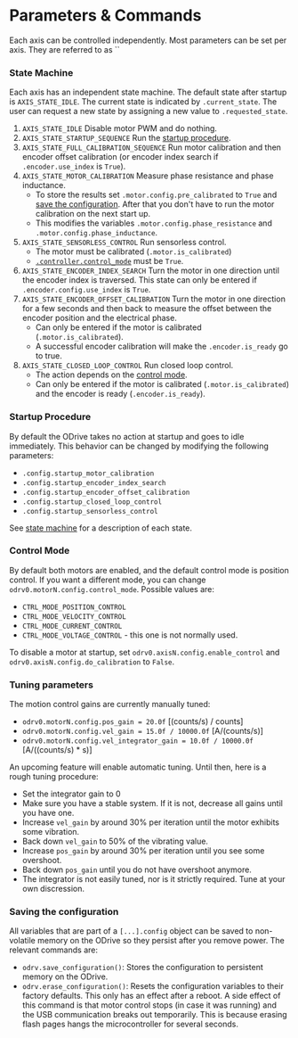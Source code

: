 # Parameters & Commands

Each axis can be controlled independently.
Most parameters can be set per axis. They are referred to as ``

### State Machine

Each axis has an independent state machine. The default state after startup is `AXIS_STATE_IDLE`. The current state is indicated by `.current_state`. The user can request a new state by assigning a new value to `.requested_state`.

 1. `AXIS_STATE_IDLE` Disable motor PWM and do nothing.
 1. `AXIS_STATE_STARTUP_SEQUENCE` Run the [startup procedure](#startup-procedure).
 1. `AXIS_STATE_FULL_CALIBRATION_SEQUENCE` Run motor calibration and then encoder offset calibration (or encoder index search if `.encoder.use_index` is `True`).
 1. `AXIS_STATE_MOTOR_CALIBRATION` Measure phase resistance and phase inductance.
    * To store the results set `.motor.config.pre_calibrated` to `True` and [save the configuration](#saving-the-configuration). After that you don't have to run the motor calibration on the next start up.
    * This modifies the variables `.motor.config.phase_resistance` and `.motor.config.phase_inductance`.
 1. `AXIS_STATE_SENSORLESS_CONTROL` Run sensorless control.
    * The motor must be calibrated (`.motor.is_calibrated`)
    * [`.controller.control_mode`](#control-mode) must be `True`.
 1. `AXIS_STATE_ENCODER_INDEX_SEARCH` Turn the motor in one direction until the encoder index is traversed. This state can only be entered if `.encoder.config.use_index` is `True`.
 1. `AXIS_STATE_ENCODER_OFFSET_CALIBRATION` Turn the motor in one direction for a few seconds and then back to measure the offset between the encoder position and the electrical phase.
    * Can only be entered if the motor is calibrated (`.motor.is_calibrated`).
    * A successful encoder calibration will make the `.encoder.is_ready` go to true.
 1. `AXIS_STATE_CLOSED_LOOP_CONTROL` Run closed loop control.
    * The action depends on the [control mode](#control-mode).
    * Can only be entered if the motor is calibrated (`.motor.is_calibrated`) and the encoder is ready (`.encoder.is_ready`).

### Startup Procedure

By default the ODrive takes no action at startup and goes to idle immediately.
This behavior can be changed by modifying the following parameters:

* `.config.startup_motor_calibration`
* `.config.startup_encoder_index_search`
* `.config.startup_encoder_offset_calibration`
* `.config.startup_closed_loop_control`
* `.config.startup_sensorless_control`

See [state machine](#state-machine) for a description of each state.

### Control Mode
By default both motors are enabled, and the default control mode is position control.
If you want a different mode, you can change `odrv0.motorN.config.control_mode`.
Possible values are:
* `CTRL_MODE_POSITION_CONTROL`
* `CTRL_MODE_VELOCITY_CONTROL`
* `CTRL_MODE_CURRENT_CONTROL`
* `CTRL_MODE_VOLTAGE_CONTROL` - this one is not normally used.

To disable a motor at startup, set `odrv0.axisN.config.enable_control` and `odrv0.axisN.config.do_calibration` to `False`.

### Tuning parameters
The motion control gains are currently manually tuned:
* `odrv0.motorN.config.pos_gain = 20.0f` [(counts/s) / counts]
* `odrv0.motorN.config.vel_gain = 15.0f / 10000.0f` [A/(counts/s)]
* `odrv0.motorN.config.vel_integrator_gain = 10.0f / 10000.0f` [A/((counts/s) * s)]

An upcoming feature will enable automatic tuning. Until then, here is a rough tuning procedure:
* Set the integrator gain to 0
* Make sure you have a stable system. If it is not, decrease all gains until you have one.
* Increase `vel_gain` by around 30% per iteration until the motor exhibits some vibration.
* Back down `vel_gain` to 50% of the vibrating value.
* Increase `pos_gain` by around 30% per iteration until you see some overshoot.
* Back down `pos_gain` until you do not have overshoot anymore.
* The integrator is not easily tuned, nor is it strictly required. Tune at your own discression.

### Saving the configuration

All variables that are part of a `[...].config` object can be saved to non-volatile memory on the ODrive so they persist after you remove power. The relevant commands are:

 * `odrv.save_configuration()`: Stores the configuration to persistent memory on the ODrive.
 * `odrv.erase_configuration()`: Resets the configuration variables to their factory defaults. This only has an effect after a reboot. A side effect of this command is that motor control stops (in case it was running) and the USB communication breaks out temporarily. This is because erasing flash pages hangs the microcontroller for several seconds.
